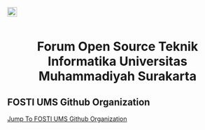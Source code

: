 
<a href="https://www.instagram.com/fosti_ums/">
  <img align="left" alt="" width="22px" src="https://cdn.jsdelivr.net/npm/simple-icons@v3/icons/instagram.svg" />
</a>

<br />
<br />

<h1 align="center">Forum Open Source Teknik Informatika Universitas Muhammadiyah Surakarta </h1>




## FOSTI UMS Github Organization

<a href="https://github.com/Fosti-UMS">Jump To FOSTI UMS Github Organization</a>


